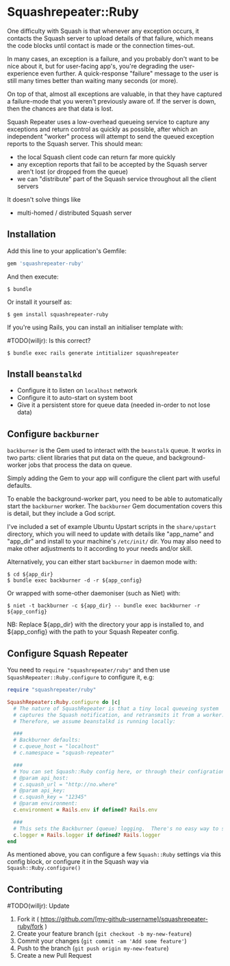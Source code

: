 # Squashrepeater::Ruby

One difficulty with Squash is that whenever any exception occurs, it contacts the
Squash server to upload details of that failure, which means the code blocks until
contact is made or the connection times-out.

In many cases, an exception is a failure, and you probably don't want to be nice
about it, but for user-facing app's, you're degrading the user-experience even
further.  A quick-response "failure" message to the user is still many times better
than waiting many seconds (or more).

On top of that, almost all exceptions are valuable, in that they have captured a
failure-mode that you weren't previously aware of.  If the server is down, then the
chances are that data is lost.

Squash Repeater uses a low-overhead queueing service to capture any exceptions and
return control as quickly as possible, after which an independent "worker" process
will attempt to send the queued exception reports to the Squash server.
This should mean:
- the local Squash client code can return far more quickly
- any exception reports that fail to be accepted by the Squash server aren't lost
  (or dropped from the queue)
- we can "distribute" part of the Squash service throughout all the client servers

It doesn't solve things like
- multi-homed / distributed Squash server

## Installation

Add this line to your application's Gemfile:

```ruby
gem 'squashrepeater-ruby'
```

And then execute:

    $ bundle

Or install it yourself as:

    $ gem install squashrepeater-ruby

If you're using Rails, you can install an initialiser template with:

 #TODO(willjr): Is this correct?

    $ bundle exec rails generate intitializer squashrepeater

## Install `beanstalkd`

- Configure it to listen on `localhost` network
- Configure it to auto-start on system boot
- Give it a persistent store for queue data (needed in-order to not lose data)

## Configure `backburner`

`backburner` is the Gem used to interact with the `beanstalk` queue.
It works in two parts:  client libraries that put data on the queue, and background-worker jobs that process the data on
queue.

Simply adding the Gem to your app will configure the client part with useful defaults.

To enable the background-worker part, you need to be able to automatically start the `backburner` worker.
The `backburner` Gem documentation covers this is detail, but they include a God script.

I've included a set of example Ubuntu Upstart scripts in the `share/upstart` directory, which you will need to update
with details like "app_name" and "app_dir" and install to your machine's `/etc/init/` dir.
You may also need to make other adjustments to it according to your needs and/or skill.

Alternatively, you can either start `backburner` in daemon mode with:

    $ cd ${app_dir}
    $ bundle exec backburner -d -r ${app_config}

Or wrapped with some-other daemoniser (such as Niet) with:

    $ niet -t backburner -c ${app_dir} -- bundle exec backburner -r ${app_config}

NB: Replace ${app_dir} with the directory your app is installed to, and ${app_config} with the path to your Squash
Repeater config.

## Configure Squash Repeater

You need to `require "squashrepeater/ruby"` and then use `SquashRepeater::Ruby.configure` to configure it, e.g:

```ruby
require "squashrepeater/ruby"

SquashRepeater::Ruby.configure do |c|
  # The nature of SquashRepeater is that a tiny local queueing system
  # captures the Squash notification, and retransmits it from a worker.
  # Therefore, we assume beanstalkd is running locally:

  ###
  # Backburner defaults:
  # c.queue_host = "localhost"
  # c.namespace = "squash-repeater"

  ###
  # You can set Squash::Ruby config here, or through their configration method. Either way, they must be set:
  # @param api_host:
  # c.squash_url = "http://no.where"
  # @param api_key:
  # c.squash_key = "12345"
  # @param environment:
  c.environment = Rails.env if defined? Rails.env

  ###
  # This sets the Backburner (queue) logging.  There's no easy way to set Squash to use Logger:
  c.logger = Rails.logger if defined? Rails.logger
end
```

As mentioned above, you can configure a few `Squash::Ruby` settings via this config block, or configure it in the Squash
way via `Squash::Ruby.configure()`

## Contributing

 #TODO(willjr): Update

1. Fork it ( https://github.com/[my-github-username]/squashrepeater-ruby/fork )
2. Create your feature branch (`git checkout -b my-new-feature`)
3. Commit your changes (`git commit -am 'Add some feature'`)
4. Push to the branch (`git push origin my-new-feature`)
5. Create a new Pull Request
